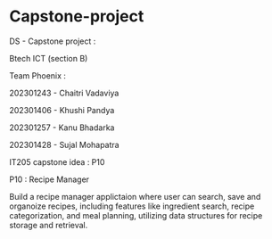 # Capstone-project
DS - Capstone project :

Btech ICT (section B)

Team Phoenix :

202301243 - Chaitri Vadaviya

202301406 - Khushi Pandya

202301257 - Kanu Bhadarka

202301428 - Sujal Mohapatra

IT205 capstone idea : P10

P10 : Recipe Manager

Build a recipe manager applictaion where user can search, save and organoize recipes, including features like ingredient search,
recipe categorization, and meal planning, utilizing data structures for recipe storage and retrieval.
